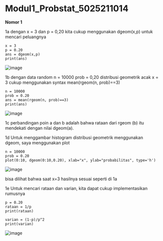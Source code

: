 # Modul1_Probstat_5025211014
**Nomor 1**

1a
dengan x = 3 dan p = 0,20
kita cukup menggunakan dgeom(x,p) untuk mencari peluangnya
```
x = 3
p = 0.20
ans = dgeom(x,p)
print(ans)
```
![image](https://user-images.githubusercontent.com/90879937/195244024-45e18a3f-ea75-47f0-b4f0-7ab9097bbd03.png)

1b
dengan data random n = 10000
prob = 0,20
distribusi geometrik acak x = 3
cukup menggunakan syntax 
mean(rgeom(n, prob)==3)
```
n = 10000
prob = 0.20
ans = mean(rgeom(n, prob)==3)
print(ans)
```
![image](https://user-images.githubusercontent.com/90879937/195243969-e6804887-b5e4-44a8-816b-e25f9a43fde4.png)

1c
perbandingan poin a dan b adalah bahwa rataan dari rgeom (b) itu mendekati dengan nilai dgeom(a). 

1d
Untuk menggambar histogram distribusi geometrik menggunakan dgeom, saya menggunakan plot
```
n = 10000
prob = 0.20
plot(0:10, dgeom(0:10,0.20), xlab="x", ylab="probabilitas", type='h')
```
![image](https://user-images.githubusercontent.com/90879937/195243552-387c502e-44f5-4b1f-a9d8-da8b4012a58e.png)

bisa dilihat bahwa saat x=3 hasilnya sesuai seperti di 1a

1e
Untuk mencari rataan dan varian, kita dapat cukup implementasikan rumusnya
```
p = 0.20
rataan = 1/p
print(rataan)

varian = (1-p)/p^2
print(varian)
```

![image](https://user-images.githubusercontent.com/90879937/195243818-7d0d2ed5-047a-4bda-8701-32b4a2386d92.png)
